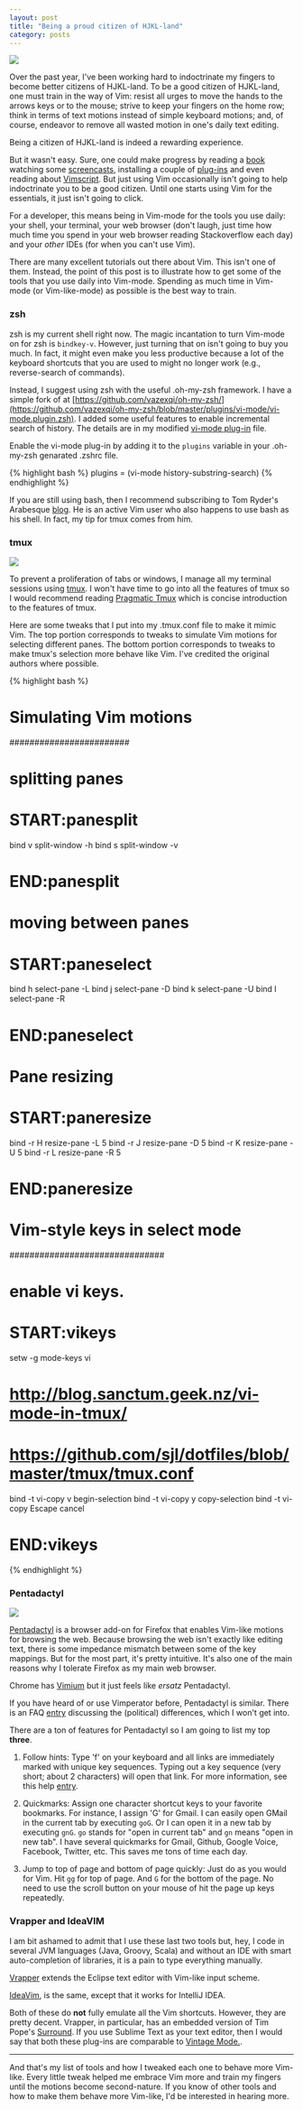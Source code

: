 ```yaml
---
layout: post
title: "Being a proud citizen of HJKL-land"
category: posts
---
```


<div class="media pull-left"> <a
href="http://www.catonmat.net/images/why-vim-uses-hjkl/adm-3a-hjkl-keyboard.jpg">
<img
src="http://www.catonmat.net/images/why-vim-uses-hjkl/adm-3a-hjkl-keyboard.jpg"
class="media-object"/></a> </div>

Over the past year, I've been working hard to indoctrinate my fingers to
become better citizens of HJKL-land. To be a good citizen of HJKL-land,
one must train in the way of Vim: resist all urges to move the hands to
the arrows keys or to the mouse; strive to keep your fingers on the home
row; think in terms of text motions instead of simple keyboard motions;
and, of course, endeavor to remove all wasted motion in one's daily text
editing. 

Being a citizen of HJKL-land is indeed a rewarding experience.

But it wasn't easy. Sure, one could make progress by reading a
[book](http://pragprog.com/book/dnvim/practical-vim) watching some
[screencasts](http://vimcasts.org/), installing a couple of
[plug-ins](https://github.com/carlhuda/janus) and even reading about
[Vimscript](http://learnvimscriptthehardway.stevelosh.com/). But just
using Vim occasionally isn't going to help indoctrinate you to be a good
citizen. Until one starts using Vim for the essentials, it just isn't
going to click.

For a developer, this means being in Vim-mode for the tools you use
daily: your shell, your terminal, your web browser (don't laugh, just
time how much time you spend in your web browser reading Stackoverflow
each day) and your _other_ IDEs (for when you can't use Vim).

There are many excellent tutorials out there about Vim. This isn't one of
them. Instead, the point of this post is to illustrate how to get some of the
tools that you use daily into Vim-mode. Spending as much time in Vim-mode (or
Vim-like-mode) as possible is the best way to train.

### zsh

zsh is my current shell right now. The magic incantation to turn Vim-mode on
for zsh is `bindkey-v`. However, just turning that on isn't going to buy you
much. In fact, it might even make you less productive because a lot of the
keyboard shortcuts that you are used to might no longer work (e.g.,
reverse-search of commands).

Instead, I suggest using zsh with the useful .oh-my-zsh framework. I have a
simple fork of at
[https://github.com/vazexqi/oh-my-zsh/](https://github.com/vazexqi/oh-my-zsh/blob/master/plugins/vi-mode/vi-mode.plugin.zsh).
I added some useful features to enable incremental search of history. The
details are in my modified [vi-mode
plug-in](https://github.com/vazexqi/oh-my-zsh/blob/master/plugins/vi-mode/vi-mode.plugin.zsh)
file. 

Enable the vi-mode plug-in by adding it to the `plugins` variable in your
.oh-my-zsh genarated .zshrc file.

{% highlight bash %}
plugins = (vi-mode history-substring-search)
{% endhighlight %} 

If you are still using bash, then I recommend subscribing to Tom Ryder's
Arabesque [blog](http://blog.sanctum.geek.nz/). He is an active Vim user
who also happens to use bash as his shell. In fact, my tip for tmux
comes from him.

### tmux

<div class="media"> <a href="http://db.tt/QnxvT7um"> <img
src="https://dl-web.dropbox.com/get/Public/Blog/images/tmux.png?w=AAAGS1WVmPOQZjjrgfkA_rqW1lhp6_9fpk8SxiqEKrghNg"
class="media-object"/></a>
</div>

To prevent a proliferation of tabs or windows, I manage all my terminal
sessions using [tmux](http://tmux.sourceforge.net/). I won't have time
to go into all the features of tmux so I would recommend reading
[Pragmatic Tmux](http://pragprog.com/book/bhtmux/tmux) which is concise
introduction to the features of tmux.

Here are some tweaks that I put into my .tmux.conf file to make it mimic
Vim. The top portion corresponds to tweaks to simulate Vim motions for
selecting different panes. The bottom portion corresponds to tweaks to
make tmux's selection more behave like Vim. I've credited the original
authors where possible.

{% highlight bash %}

# Simulating Vim motions
########################

# splitting panes
# START:panesplit
bind v split-window -h
bind s split-window -v
# END:panesplit

# moving between panes
# START:paneselect
bind h select-pane -L 
bind j select-pane -D 
bind k select-pane -U
bind l select-pane -R 
# END:paneselect

# Pane resizing
# START:paneresize
bind -r H resize-pane -L 5 
bind -r J resize-pane -D 5 
bind -r K resize-pane -U 5 
bind -r L resize-pane -R 5
# END:paneresize

# Vim-style keys in select mode
###############################

# enable vi keys.
# START:vikeys
setw -g mode-keys vi
# http://blog.sanctum.geek.nz/vi-mode-in-tmux/
# https://github.com/sjl/dotfiles/blob/master/tmux/tmux.conf
bind -t vi-copy v begin-selection
bind -t vi-copy y copy-selection
bind -t vi-copy Escape cancel
# END:vikeys
{% endhighlight %}

### Pentadactyl

<div class="media"> <a
href="http://5digits.org/img/screenshots/dactyl-buffers-all.png"><img
src="http://5digits.org/img/screenshots/dactyl-buffers-all.png"
class="media-object"/></a> </div>

[Pentadactyl](http://5digits.org/pentadactyl/) is a browser add-on for
Firefox that enables Vim-like motions for browsing the web. Because
browsing the web isn't exactly like editing text, there is some
impedance mismatch between some of the key mappings. But for the most
part, it's pretty intuitive. It's also one of the main reasons why I
tolerate Firefox as my main web browser. 

Chrome has [Vimium](http://vimium.github.com/) but it just feels like
_ersatz_ Pentadactyl.

If you have heard of or use Vimperator before, Pentadactyl is similar.
There is an FAQ [entry](http://5digits.org/pentadactyl/faq) discussing
the (political) differences, which  I won't get into.

There are a ton of features for Pentadactyl so I am going to list my top
**three**.

1. Follow hints: Type 'f' on your keyboard and all links are immediately
marked with unique key sequences. Typing out a key sequence (very short;
about 2 characters) will open that link. For more information, see this
help [entry](http://5digits.org/help/pentadactyl/hints.xhtml).

1. Quickmarks: Assign one character shortcut keys to your favorite
bookmarks. For instance, I assign 'G' for Gmail. I can easily open GMail
in the current tab by executing `goG`. Or I can open it in a new tab by
executing `gnG`. `go` stands for "open in current tab" and `gn` means
"open in new tab". I have several quickmarks for Gmail, Github, Google
Voice, Facebook, Twitter, etc. This saves me tons of time each day.

1. Jump to top of page and bottom of page quickly: Just do as you would
for Vim. Hit `gg` for top of page. And `G` for the bottom of the page.
No need to use the scroll button on your mouse of hit the page up keys
repeatedly.

### Vrapper and IdeaVIM

I am bit ashamed to admit that I use these last two tools but, hey, I
code in several JVM languages (Java, Groovy, Scala) and without an IDE
with smart auto-completion of libraries, it is a pain to type everything
manually.

[Vrapper](http://vrapper.sourceforge.net/home/) extends the Eclipse text
editor with Vim-like input scheme.

[IdeaVim](https://github.com/JetBrains/ideavim), is the same, except
that it works for IntelliJ IDEA.

Both of these do **not** fully emulate all the Vim shortcuts. However,
they are pretty decent. Vrapper, in particular, has an embedded version
of Tim Pope's [Surround](https://github.com/tpope/vim-surround). If you
use Sublime Text as your text editor, then I would say that both these
plug-ins are comparable to [Vintage
Mode.](http://www.sublimetext.com/docs/2/vintage.html).

---

And that's my list of tools and how I tweaked each one to behave more
Vim-like. Every little tweak helped me embrace Vim more and train my
fingers until the motions become second-nature. If you know of other
tools and how to make them behave more Vim-like, I'd be interested in
hearing more.
